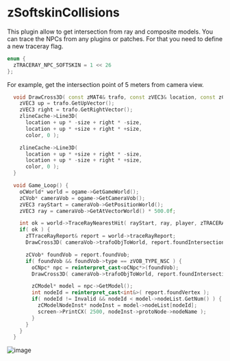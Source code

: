 # zSoftskinCollisions
This plugin allow to get intersection from ray and composite models.
You can trace the NPCs from any plugins or patches. For that you need to define a new traceray flag.
```cpp
enum {
  zTRACERAY_NPC_SOFTSKIN = 1 << 26
};
```

For example, get the intersection point of 5 meters from camera view.
```cpp
  void DrawCross3D( const zMAT4& trafo, const zVEC3& location, const zCOLOR& color, const float& size ) {
    zVEC3 up = trafo.GetUpVector();
    zVEC3 right = trafo.GetRightVector();
    zlineCache->Line3D(
      location + up * -size + right * -size,
      location + up * +size + right * +size,
      color, 0 );

    zlineCache->Line3D(
      location + up * +size + right * -size,
      location + up * -size + right * +size,
      color, 0 );
  }

  void Game_Loop() {
    oCWorld* world = ogame->GetGameWorld();
    zCVob* cameraVob = ogame->GetCameraVob();
    zVEC3 rayStart = cameraVob->GetPositionWorld();
    zVEC3 ray = cameraVob->GetAtVectorWorld() * 500.0f;

    int ok = world->TraceRayNearestHit( rayStart, ray, player, zTRACERAY_NPC_SOFTSKIN );
    if( ok ) {
      zTTraceRayReport& report = world->traceRayReport;
      DrawCross3D( cameraVob->trafoObjToWorld, report.foundIntersection, GFX_WHITE, 1.5f );

      zCVob* foundVob = report.foundVob;
      if( foundVob && foundVob->type == zVOB_TYPE_NSC ) {
        oCNpc* npc = reinterpret_cast<oCNpc*>(foundVob);
        DrawCross3D( cameraVob->trafoObjToWorld, report.foundIntersection, GFX_RED, 5.0f );

        zCModel* model = npc->GetModel();
        int nodeId = reinterpret_cast<int&>( report.foundVertex );
        if( nodeId != Invalid && nodeId < model->nodeList.GetNum() ) {
          zCModelNodeInst* nodeInst = model->nodeList[nodeId];
          screen->PrintCX( 2500, nodeInst->protoNode->nodeName );
        }
      }
    }
  }
```


![image](https://user-images.githubusercontent.com/55413597/178073836-0cfd9a3e-a5aa-454c-aebf-4394a7da2f43.png)

